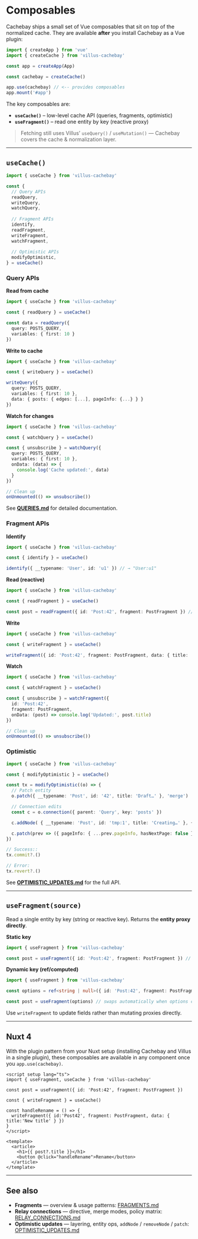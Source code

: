 # Composables

Cachebay ships a small set of Vue composables that sit on top of the normalized cache. They are available **after** you install Cachebay as a Vue plugin:

```ts
import { createApp } from 'vue'
import { createCache } from 'villus-cachebay'

const app = createApp(App)

const cachebay = createCache()

app.use(cachebay) // <-- provides composables
app.mount('#app')
```

The key composables are:

- **`useCache()`** – low-level cache API (queries, fragments, optimistic)
- **`useFragment()`** – read one entity by key (reactive proxy)

> Fetching still uses Villus’ `useQuery()` / `useMutation()` — Cachebay covers the cache & normalization layer.

---

## `useCache()`

```ts
import { useCache } from 'villus-cachebay'

const {
  // Query APIs
  readQuery,
  writeQuery,
  watchQuery,
  
  // Fragment APIs
  identify,
  readFragment,
  writeFragment,
  watchFragment,
  
  // Optimistic APIs
  modifyOptimistic,
} = useCache()
```

### Query APIs

**Read from cache**
```ts
import { useCache } from 'villus-cachebay'

const { readQuery } = useCache()

const data = readQuery({ 
  query: POSTS_QUERY, 
  variables: { first: 10 } 
})
```

**Write to cache**
```ts
import { useCache } from 'villus-cachebay'

const { writeQuery } = useCache()

writeQuery({ 
  query: POSTS_QUERY, 
  variables: { first: 10 },
  data: { posts: { edges: [...], pageInfo: {...} } }
})
```

**Watch for changes**
```ts
import { useCache } from 'villus-cachebay'

const { watchQuery } = useCache()

const { unsubscribe } = watchQuery({
  query: POSTS_QUERY,
  variables: { first: 10 },
  onData: (data) => {
    console.log('Cache updated:', data)
  }
})

// Clean up
onUnmounted(() => unsubscribe())
```

See **[QUERIES.md](./QUERIES.md)** for detailed documentation.

### Fragment APIs

**Identify**

```ts
import { useCache } from 'villus-cachebay'

const { identify } = useCache()

identify({ __typename: 'User', id: 'u1' }) // → "User:u1"
```

**Read (reactive)**

```ts
import { useCache } from 'villus-cachebay'

const { readFragment } = useCache()

const post = readFragment({ id: 'Post:42', fragment: PostFragment }) // Vue proxy that stays in sync
```

**Write**

```ts
import { useCache } from 'villus-cachebay'

const { writeFragment } = useCache()

writeFragment({ id: 'Post:42', fragment: PostFragment, data: { title: 'Updated' } })
```

**Watch**

```ts
import { useCache } from 'villus-cachebay'

const { watchFragment } = useCache()

const { unsubscribe } = watchFragment({
  id: 'Post:42',
  fragment: PostFragment,
  onData: (post) => console.log('Updated:', post.title)
})

// Clean up
onUnmounted(() => unsubscribe())
```

### Optimistic

```ts
import { useCache } from 'villus-cachebay'

const { modifyOptimistic } = useCache()

const tx = modifyOptimistic((o) => {
  // Patch entity
  o.patch({ __typename: 'Post', id: '42', title: 'Draft…' }, 'merge')

  // Connection edits
  const c = o.connection({ parent: 'Query', key: 'posts' })

  c.addNode( { __typename: 'Post', id: 'tmp:1', title: 'Creating…' }, { position: 'start' })

  c.patch(prev => ({ pageInfo: { ...prev.pageInfo, hasNextPage: false } }))
})

// Success::
tx.commit?.()

// Error:
tx.revert?.()
```

See **[OPTIMISTIC_UPDATES.md](./OPTIMISTIC_UPDATES.md)** for the full API.

---

## `useFragment(source)`

Read a single entity by key (string or reactive key). Returns the **entity proxy directly**.

**Static key**

```ts
import { useFragment } from 'villus-cachebay'

const post = useFragment({ id: 'Post:42', fragment: PostFragment }) // proxy; post.title stays in sync
```

**Dynamic key (ref/computed)**

```ts
import { useFragment } from 'villus-cachebay'

const options = ref<string | null>({ id: 'Post:42', fragment: PostFragment })

const post = useFragment(options) // swaps automatically when options change
```

Use `writeFragment` to update fields rather than mutating proxies directly.

---

## Nuxt 4

With the plugin pattern from your Nuxt setup (installing Cachebay and Villus in a single plugin), these composables are available in any component once you `app.use(cachebay)`.

```vue
<script setup lang="ts">
import { useFragment, useCache } from 'villus-cachebay'

const post = useFragment({ id: 'Post:42', fragment: PostFragment })

const { writeFragment } = useCache()

const handleRename = () => {
  writeFragment({ id:'Post42', fragment: PostFragment, data: { title:'New title' } })
}
</script>

<template>
  <article>
    <h1>{{ post?.title }}</h1>
    <button @click="handleRename">Rename</button>
  </article>
</template>
```

---

## See also

- **Fragments** — overview & usage patterns: [FRAGMENTS.md](./FRAGMENTS.md)
- **Relay connections** — directive, merge modes, policy matrix: [RELAY_CONNECTIONS.md](./RELAY_CONNECTIONS.md)
- **Optimistic updates** — layering, entity ops, `addNode` / `removeNode` / `patch`: [OPTIMISTIC_UPDATES.md](./OPTIMISTIC_UPDATES.md)
